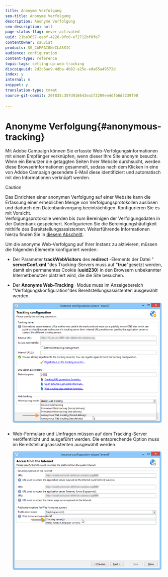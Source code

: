 ```yaml
---
title: Anonyme Verfolgung
seo-title: Anonyme Verfolgung
description: Anonyme Verfolgung
seo-description: null
page-status-flag: never-activated
uuid: 21ba3657-eabf-4228-9fc0-e72712bf8fe7
contentOwner: sauviat
products: SG_CAMPAIGN/CLASSIC
audience: configuration
content-type: reference
topic-tags: setting-up-web-tracking
discoiquuid: 2d2c6ae9-4dba-4b82-a25e-eda65a49572d
index: y
internal: n
snippet: y
translation-type: tm+mt
source-git-commit: 20f835c357d016643ea1f3209ee4dfb6d3239f90

---
```



# Anonyme Verfolgung{#anonymous-tracking}

Mit Adobe Campaign können Sie erfasste Web-Verfolgungsinformationen mit einem Empfänger verknüpfen, wenn dieser Ihre Site anonym besucht. Wenn ein Benutzer die getaggten Seiten Ihrer Website durchsucht, werden diese Browserinformationen gesammelt, sodass nach dem Klicken in eine von Adobe Campaign gesendete E-Mail diese identifiziert und automatisch mit den Informationen verknüpft werden.

>[!CAUTION]
>
>Das Einrichten einer anonymen Verfolgung auf einer Website kann die Erfassung einer erheblichen Menge von Verfolgungsprotokollen auslösen und dadurch den Datenbankvorgang beeinträchtigen. Konfigurieren Sie es mit Vorsicht.\
>Verfolgungsprotokolle werden bis zum Bereinigen der Verfolgungsdaten in der Datenbank gespeichert. Konfigurieren Sie die Bereinigungshäufigkeit mithilfe des Bereitstellungsassistenten. Weiterführende Informationen hierzu finden Sie in [diesem Abschnitt](../../installation/using/deploying-an-instance.md#purging-data).

Um die anonyme Web-Verfolgung auf Ihrer Instanz zu aktivieren, müssen die folgenden Elemente konfiguriert werden:

* Der Parameter **trackWebVisitors** des **redirect** -Elements der Datei &quot; **serverConf.xml** &quot;des Tracking-Servers muss auf &quot;**true**&quot;gesetzt werden, damit ein permanentes Cookie (**uuid230**) in den Browsern unbekannter Internetbenutzer platziert wird, die die Site besuchen.
* Der **Anonyme Web-Tracking** -Modus muss im Anzeigebereich &quot;Verfolgungskonfiguration&quot;des Bereitstellungsassistenten ausgewählt werden.

   ![](assets/webtracking_anonymous_set.png)

* Web-Formulare und Umfragen müssen auf dem Tracking-Server veröffentlicht und ausgeführt werden. Die entsprechende Option muss im Bereitstellungsassistenten ausgewählt werden.

   ![](assets/webtracking_publication_set_for_webapps.png)

